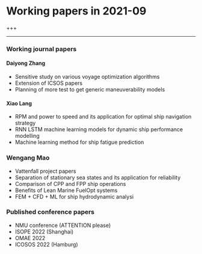 # Working papers in 2021-09

+++

---

### Working journal papers

#### Daiyong Zhang
- Sensitive study on various voyage optimization algorithms
- Extension of ICSOS papers
- Planning of more test to get generic maneuverability models

#### Xiao Lang
- RPM and power to speed and its application for optimal ship navigation strategy
- RNN LSTM machine learning models for dynamic ship performance modelling
- Machine learning method for ship fatigue prediction

### Wengang Mao
- Vattenfall project papers
- Separation of stationary sea states and its application for reliability
- Comparison of CPP and FPP ship operations
- Benefits of Lean Marine FuelOpt systems
- FEM + CFD + ML for ship hydrodynamic analysi


### Published conference papers
- NMU conference (ATTENTION please)
- ISOPE 2022 (Shanghai)
- OMAE 2022
- ICOSOS 2022 (Hamburg)